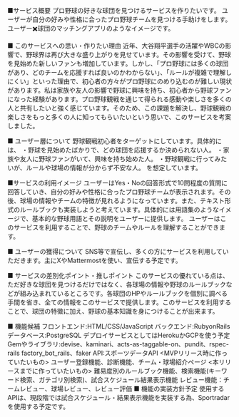 ■サービス概要
プロ野球の好きな球団を見つけるサービスを作りたいです。
ユーザーが自分の好みや性格に合ったプロ野球チームを見つける手助けをします。
ユーザー✖️球団のマッチングアプリのようなイメージです。

■ このサービスへの思い・作りたい理由
近年、大谷翔平選手の活躍やWBCの影響で、野球界は再び大きな盛り上がりを見せています。その影響を受けて、野球を見始めた新しいファンも増加しています。しかし、「プロ野球には多くの球団があり、どのチームを応援すれば良いのかわからない」、「ルールが複雑で理解しにくい」といった理由で、初心者の方々がプロ野球にのめり込むのが難しい現状があります。私は家族や友人の影響で野球に興味を持ち、初心者から野球ファンになった経験があります。プロ野球観戦を通じて得られる感動や楽しさを多くの人と共有したいと強く感じています。そのため、この課題を解決し、野球観戦の楽しさをもっと多くの人に知ってもらいたいという思いで、このサービスを考案しました。

■ ユーザー層について
野球観戦初心者をターゲットにしています。具体的には、
・野球を見始めたばかりで、どの球団を応援するか決められない人。
・家族や友人に野球ファンがいて、興味を持ち始めた人。
・野球観戦に行ってみたいが、ルールや球場の情報が分からず不安な人。
を想定しています。

■サービスの利用イメージ
ユーザーはYes・Noの回答形式で10問程度の質問に回答していき、自分の好みや性格に合ったプロ野球チームが表示されます。その後、球場の情報やチームの特徴が見れるようになっています。また、テキスト形式のルールブックも実装しようと考えています。具体的には用語集のようなイメージで、基本的な野球用語とその説明をユーザーに提供します。
ユーザーはこのサービスを利用することで、野球のチームやルールを理解することができます。

■ ユーザーの獲得について
SNS等で宣伝し、多くの方にサービスを利用していただきます。主にXやMattermostを使い、宣伝する予定です。

■ サービスの差別化ポイント・推しポイント
このサービスの優れている点は、ただ好きな球団を見つけるだけではなく、各球場の情報や野球のルールブックなどが組み込まれているところです。各球団のHPやルールブックを個別に調べる手間を省き、全ての情報をこのサービスで提供します。このサービスを利用することで、球団の特徴に加え、野球の基本知識を身につけることが出来ます。

■ 機能候補
フロントエンド:HTML/CSS/JavaScript
バックエンド:RubyonRails
データベース:PostgreSQL
デプロイサービスとしてはHerokuかGCPを使う予定
Gemやライブラリ:devise、kaminari、acts-as-taggable-on、pundit、rspec-rails
factory_bot_rails、faker
API:スポーツデータAPI
<MVPリリース時に作っていたいもの>
ユーザー登録機能、診断機能、チーム・球場紹介ページ
<本リリースまでに作っていたいもの>
難易度別のルールブック機能、検索機能(キーワード検索、ガテゴリ別検索)、試合スケジュール結果表示機能
レビュー機能：チームレビュー、球場レビュー、レビュー評価
■ 機能の実装方針予定
使用するAPIは、現段階では試合スケジュール・結果表示機能を実装する為、Sportradarを使用する予定です。
